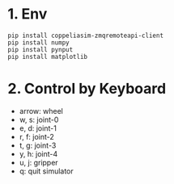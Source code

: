 # 1. Env
```
pip install coppeliasim-zmqremoteapi-client
pip install numpy
pip install pynput
pip install matplotlib
```

# 2. Control by Keyboard
- arrow: wheel
- w, s: joint-0
- e, d: joint-1
- r, f: joint-2
- t, g: joint-3
- y, h: joint-4
- u, j: gripper
- q: quit simulator
